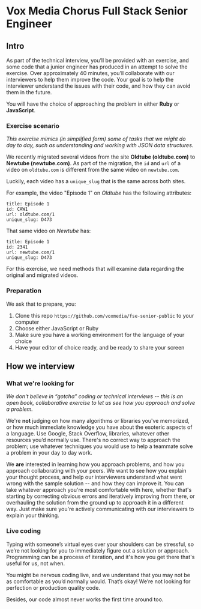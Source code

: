 # Vox Media Chorus Full Stack Senior Engineer

## Intro

As part of the technical interview, you’ll be provided with an exercise, and some code that a junior engineer has produced in an attempt to solve the exercise.  Over approximately 40 minutes, you’ll collaborate with our interviewers to help them improve the code. Your goal is to help the interviewer understand the issues with their code, and how they can avoid them in the future.

You will have the choice of approaching the problem in either **Ruby** or **JavaScript**.

### Exercise scenario

*This exercise mimics (in simplified form) some of tasks that we might do day to day, such as understanding and working with JSON data structures.*

We recently migrated several videos from the site **Oldtube (oldtube.com)** to **Newtube (newtube.com)**. As part of the migration, the `id` and `url` of a video on `oldtube.com` is different from the same video on `newtube.com`.

Luckily, each video has a `unique_slug` that is the same across both sites.

For example, the video "Episode 1" on *Oldtube* has the following attributes:

```
title: Episode 1
id: CAW1
url: oldtube.com/1
unique_slug: D473
```

That same video on *Newtube* has:

```
title: Episode 1
id: 2341
url: newtube.com/1
unique_slug: D473
```

For this exercise, we need methods that will examine data regarding the original and migrated videos.

### Preparation

We ask that to prepare, you:

1. Clone this repo `https://github.com/voxmedia/fse-senior-public` to your computer
2. Choose either JavaScript or Ruby
3. Make sure you have a working environment for the language of your choice
4. Have your editor of choice ready, and be ready to share your screen

## How we interview

### What we're looking for

*We don't believe in “gotcha” coding or technical interviews -- this is an open book, collaborative exercise to let us see how you approach and solve a problem.*

We're **not** judging on how many algorithms or libraries you've memorized, or how much immediate knowledge you have about the esoteric aspects of a language. Use Google, Stack Overflow, libraries, whatever other resources you’d normally use. There's no correct way to approach the problem; use whatever techniques you would use to help a teammate solve a problem in your day to day work.

We **are** interested in learning how you approach problems, and how you approach collaborating with your peers. We want to see how you explain your thought process, and help our interviewers understand what went wrong with the sample solution -- and how they can improve it. You can take whatever approach you're most comfortable with here, whether that's starting by correcting obvious errors and iteratively improving from there, or overhauling the solution from the ground up to approach it in a different way. Just make sure you're actively communicating with our interviewers to explain your thinking.

### Live coding

Typing with someone’s virtual eyes over your shoulders can be stressful, so we’re not looking for you to immediately figure out a solution or approach.  Programming can be a process of iteration, and it's how you get there that's useful for us, not when.

You might be nervous coding live, and we understand that you may not be as comfortable as you’d normally would.  That’s okay! We’re not looking for perfection or production quality code.

Besides, our code almost never works the first time around too.
